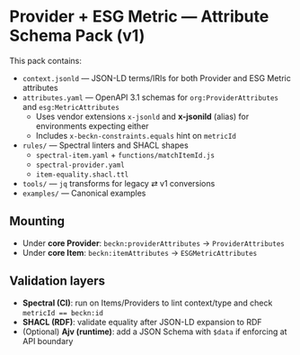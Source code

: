# Provider + ESG Metric — Attribute Schema Pack (v1)

This pack contains:
- `context.jsonld` — JSON-LD terms/IRIs for both Provider and ESG Metric attributes
- `attributes.yaml` — OpenAPI 3.1 schemas for `org:ProviderAttributes` and `esg:MetricAttributes`
  - Uses vendor extensions `x-jsonld` and **x-jsonild** (alias) for environments expecting either
  - Includes `x-beckn-constraints.equals` hint on `metricId`
- `rules/` — Spectral linters and SHACL shapes
  - `spectral-item.yaml` + `functions/matchItemId.js`
  - `spectral-provider.yaml`
  - `item-equality.shacl.ttl`
- `tools/` — `jq` transforms for legacy ⇄ v1 conversions
- `examples/` — Canonical examples

## Mounting
- Under **core Provider**: `beckn:providerAttributes` → `ProviderAttributes`
- Under **core Item**: `beckn:itemAttributes` → `ESGMetricAttributes`

## Validation layers
- **Spectral (CI)**: run on Items/Providers to lint context/type and check `metricId == beckn:id`
- **SHACL (RDF)**: validate equality after JSON-LD expansion to RDF
- (Optional) **Ajv (runtime)**: add a JSON Schema with `$data` if enforcing at API boundary
